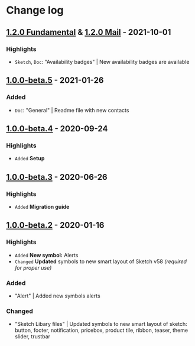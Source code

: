 # Change log

## [1.2.0 Fundamental](https://github.com/cake-hub/lidl-sketch/tree/v1.2.0) & [1.2.0 Mail](https://github.com/cake-hub/lidl-mail-sketch/tree/v1.2.0) - 2021-10-01

### Highlights

* `Sketch`, `Doc`: "Availability badges" | New availability badges are available


## [1.0.0-beta.5](https://github.com/cake-hub/lidl-mail-sketch/tree/v1.0.0-beta.5) - 2021-01-26

### Added

* `Doc`: "General" | Readme file with new contacts


## [1.0.0-beta.4](https://github.com/cake-hub/lidl-mail-sketch/tree/v1.0.0-beta.4) - 2020-09-24

### Highlights

* `Added` **Setup**


## [1.0.0-beta.3](https://github.com/cake-hub/lidl-mail-sketch/tree/v1.0.0-beta.3) - 2020-06-26

### Highlights

* `Added` **Migration guide**


## [1.0.0-beta.2](https://www.secrz.de/bitbucket/projects/UXCAKE/repos/lidl-cake-ui-mail/browse?at=refs%2Ftags%2Fv1.0.0-beta.2) - 2020-01-16

### Highlights

* `Added` **New symbol:** Alerts
* `Changed` **Updated** symbols to new smart layout of Sketch v58 _(required for proper use)_

### Added

* "Alert" | Added new symbols alerts

### Changed

* "Sketch Libary files" | Updated symbols to new smart layout of sketch: button, footer, notification, pricebox, product tile, ribbon, teaser, theme slider, trustbar
